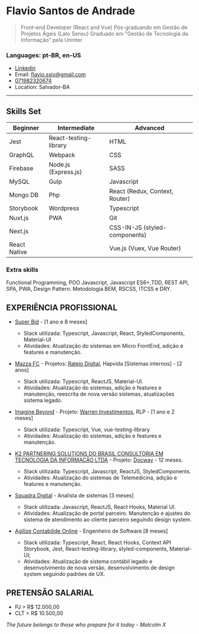 # Flavio Santos de Andrade

> Front-end Developer (React and Vue)
> Pós-graduando em Gestão de Projetos Ágeis (Lato Sensu)
> Graduado em "Gestão de Tecnologia da Informação" pela Uninter

### Languages: pt-BR, en-US

- [Linkedin](https://www.linkedin.com/in/flavio-andrade-900552192/)
- Email: <flavio.ssiv@gmail.com>
- [071982320674](https://api.whatsapp.com/send?1=pt_BR&phone=5571982320674)
- Location: Salvador-BA

---

## Skills Set

<!-- > Subtitle: B - Beginner, I - Intermediate and A - Advanced -->

| Beginner     | Intermediate          | Advanced                       |
| ------------ | --------------------- | ------------------------------ |
| Jest         | React-testing-library | HTML                           |
| GraphQL      | Webpack               | CSS                            |
| Firebase     | Node.js (Express.js)  | SASS                           |
| MySQL        | Gulp                  | Javascript                     |
| Mongo DB     | Php                   | React (Redux, Context, Router) |
| Storybook    | Wordpress             | Typescript                     |
| Nuxt.js      | PWA                   | Git                            |
| Next.js      |                       | CSS-IN-JS (styled-components)  |
| React Native |                       | Vue.js (Vuex, Vue Router)      |

<!-- ### DevOps
Jenkins, Docker -->

### Extra skills

Functional Programming, POO Javascript, Javascript ES6+,TDD, REST API, SPA, PWA, Design Pattern.
Metodologia BEM, RSCSS, ITCSS e DRY.

<!-- Materialize CSS, Bulma CSS e Bootstrap. -->

## EXPERIÊNCIA PROFISSIONAL

- [Super Bid](https://www.superbid.net/) - [1 ano e 8 meses]

  - Stack utilizada: Typescript, Javascript, React, StyledComponents, Material-UI
  - Atividades: Atualização do sistemas em Micro FrontEnd, adição e features e manutenção.

- [Mazza FC](https://mazzafc.tech/) - Projetos: [Rateio Digital](https://www.rateiodigital.com.br/), Hapvida [Sistemas internos] - [2 anos]

  - Stack utilizada: Typescript, ReactJS, Material-UI.
  - Atividades: Atualização do sistemas, adição e features e manutenção, reescrita de nova versão sistemas, atualizações sistema legado.

- [Imagine Beyond](https://www.imaginebeyond.com.br/) - Projeto: [Warren Investimentos](https://warren.com.br/app/#/signin), RLP - [1 ano e 2 meses]

  - Stack utilizada: Typescript, Vue, vue-testing-library
  - Atividades: Atualização do sistemas, adição e features e manutenção.

- [K2 PARTNERING SOLUTIONS DO BRASIL CONSULTORIA EM TECNOLOGIA DA INFORMAÇÃO LTDA](https://k2partnering.com/) - Projeto: [Docway](https://docway.com.br/) - 12 meses.

  - Stack utilizada: Typescript, Javascript, ReactJS, StyledComponents.
  - Atividades: Atualização do sistemas de Telemedicina, adição e features e manutenção.

<!-- - [BetSul](https://www.betsul.com/loterias) - [1 ano e 4 meses]

  - Stack utilizada: Javascript, ReactJS.
  - Atividades: Atualização do sistemas, adição e features e manutenção. -->

- [Squadra Digital](https://www.squadra.com.br/) - Analista de sistemas [3 meses]

  - Stack utilizada: Javascript, ReactJS, React Hooks, Material UI.
  - Atividades: Atualização de portal parceiro. Manutenção e ajustes do sistema de atendimento ao cliente parceiro seguindo design system.

- [Agilize Contabilide Online](https://www.agilize.com.br/) - Engenheiro de Software [8 meses]

  - Stack utilizada: Typescript, React, React Hooks, Context API Storybook, Jest, React-testing-library, styled-components, Material-UI;
  - Atividades: Atualização de sistema contábil legado e desenvolvimento de nova versão, desenvolvimento de design system seguindo padrões de UX.

<!-- - [Ingenium Systems](https://ingenium-systems.com.br/) - [5 meses]

  - Stack utilizada: React, React Hooks, Redux, Redux-thunk;
  - Atividades: Atualização de aplicação, criação de interfaces do projeto de chatbot;

- [WTF](https://www.wtf.inf.br/) - Desenvolvedor Front-end Jr [6 meses]

  - Stack utilizada: Vue.js, Sass, Express;
  - Atividades: Projetos diversos com foco em criação de interfaces e usabilidade;

- [Player 2](https://player2.tech/sobre-a-player-2/) - Estagio Front-end [5 meses]

  - Stack utilizada: Wordpress, php, javascript, sass;
  - Atividades: Criação de websites corporativos e institucionais;

- Keep Informatica - Estagio Front-end [5 meses]
  - Stack utilizada: Wordpress, php, javascript, sass;
  - Atividades: Helpdesk e atualização/manutenção do site atual da empresa. -->

<!-- ## PROTFÓLIO

- [Betsul Loterias](https://www.betsul.com/loterias)
- [Mazza FC: Rateio Digital](https://app.rdpay.com.br/pagamento/instituicao)
- [Pottencial Seguradora](https://pottencial.com.br/)

- [TECLA UP - Wordpress](https://teclaup.com/)
- [HERMES LANDINGPAGE](http://wtf.inf.br/hermes/) "Projeto não finalizado"
- [BLUM - Wordpress](http://www.blumdh.com.br/)
- [TOPFY - Wordpress](http://topfy.net.br/)
- [HERMES - Vue.js](https://relaxed-lovelace-47c83d.netlify.com) "Projeto não finalizado"
- [DECLARE ONLINE](http://declareonline.com.br)
- [JUNIOR BARRETO](https://jrbarreto.com.br/)

Testes:

- [Teste em React & useReducer+useContext](https://fsareactmusic.herokuapp.com/reactmusic)
- [Teste em React & DialogFlow](https://hidden-shore-37841.herokuapp.com)
- [Teste em React & Redux](https://crwn-live-fsa.herokuapp.com)
- [Teste em React I](https://fsassiv.github.io/fluent/)

- [Teste Vue.js simples PWA](https://thirsty-edison-a3034a.netlify.com/)
- [Teste Vue.js](https://fsassiv.github.io/tmdbclose/) -->

## PRETENSÃO SALARIAL

- PJ \> R\$ 12.000,00
- CLT \> R\$ 10.500,00

_The future belongs to those who prepare for it today - Malcolm X_
